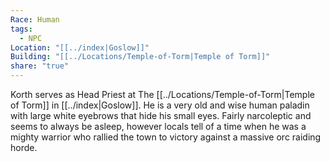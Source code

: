 ```yaml
---
Race: Human
tags:
  - NPC
Location: "[[../index|Goslow]]"
Building: "[[../Locations/Temple-of-Torm|Temple of Torm]]"
share: "true"
---
```



Korth serves as Head Priest at The [[../Locations/Temple-of-Torm|Temple of Torm]] in [[../index|Goslow]]. He is a very old and wise human paladin with large white eyebrows that hide his small eyes. Fairly narcoleptic and seems to always be asleep, however locals tell of a time when he was a mighty warrior who rallied the town to victory against a massive orc raiding horde.
